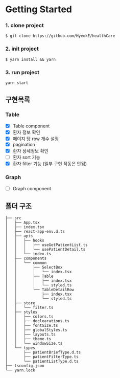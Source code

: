 # Getting Started

### 1. clone project
```
$ git clone https://github.com/HyeokE/healthCare
```
### 2. init project

```
$ yarn install && yarn
```

### 3. run project

```angular2html
yarn start
```

## 구현목록

### Table 

- [x]  Table component
- [x]  환자 정보 확인
- [x]  페이지 당 row 개수 설정
- [x]  pagination
- [x]  환자 상세정보 확인
- [ ]  환자 sort 기능
- [x]  환자 filter 기능 
(일부 구현 작동은 안됨)

### Graph

- [ ]  Graph component


## 폴더 구조

```angular2html
├── src
│   ├── App.tsx
│   ├── index.tsx
│   ├── react-app-env.d.ts
│   ├── apis
│   │   ├── hooks
│   │   │   ├── useGetPatientList.ts
│   │   │   └── usePatientDetail.ts
│   │   └── index.ts
│   ├── components
│   │   └── common
│   │       ├── SelectBox
│   │       │   └── index.tsx
│   │       ├── Table
│   │       │   ├── index.tsx
│   │       │   └── styled.ts
│   │       └── TableDetailRow
│   │           ├── index.tsx
│   │           └── styled.ts
│   ├── store
│   │   └── filter.ts
│   ├── styles
│   │   ├── colors.ts
│   │   ├── declearations.ts
│   │   ├── fontSize.ts
│   │   ├── globalStyles.ts
│   │   ├── layouts.ts
│   │   ├── theme.ts
│   │   └── windowSize.ts
│   └── types
│       ├── patientBriefType.d.ts
│       ├── patientFilterType.ts
│       └── patientListType.d.ts
├── tsconfig.json
└── yarn.lock

```